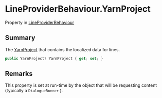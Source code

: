# LineProviderBehaviour.YarnProject

Property in [LineProviderBehaviour](/docs/api/csharp/yarn.unity.lineproviderbehaviour.md)

## Summary


The  [YarnProject](yarn.unity.ilineprovider.yarnproject.md)  that contains the localized data for
lines.


```csharp
public YarnProject? YarnProject { get; set; }
```

## Remarks


This property is set at run-time by the object that will be requesting
content (typically a  `DialogueRunner` ).


